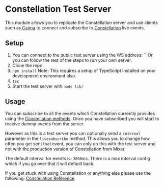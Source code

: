 # Constellation Test Server

This module allows you to replicate the Constellation server and use clients such as [Carina](https://github.com/mixer/carina) to connect and subscribe to [Constellation](https://dev.mixer.com/reference/constellation/index.html) live events.

## Setup
1. You can connect to the public test server using the WS address: `` Or you can follow the rest of the steps to run your own server.
1. Clone the repo.
1. `npm install` Note: This requires a setup of TypeScript installed on your development environment also.
1. `tsc`
1. Start the test server with `node lib/`

## Usage
You can subscribe to all the events which Constellation currently provides using the [Constellation methods](https://dev.mixer.com/reference/constellation/index.html#methods_livesubscribe). Once you
have subscribed you will start to receive dummy events from the server.

However as this is a test server you can optionally send a `internal` parameter in the `livesubscribe` method. This allows you to change how often you get sent that event, you can only do this with the test server and not with
the production version of Constellation from Mixer.

The default interval for events is: `3000`ms. There is a max interval config which if you go over that it will default back.

If you get stuck with using Constellation or anything else please use the following: [Constellation Reference](https://dev.mixer.com/reference/constellation/index.html).
